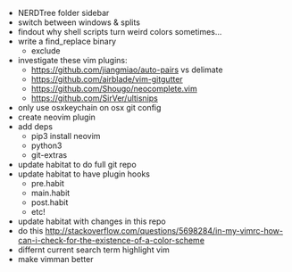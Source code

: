 * NERDTree folder sidebar
* switch between windows & splits
* findout why shell scripts turn weird colors sometimes...
* write a find_replace binary
	* exclude
* investigate these vim plugins:
	* https://github.com/jiangmiao/auto-pairs vs delimate
	* https://github.com/airblade/vim-gitgutter
	* https://github.com/Shougo/neocomplete.vim
	* https://github.com/SirVer/ultisnips
* only use osxkeychain on osx git config
* create neovim plugin
* add deps
	* pip3 install neovim
	* python3
	* git-extras
* update habitat to do full git repo
* update habitat to have plugin hooks
	* pre.habit
	* main.habit
	* post.habit
	* etc!
* update habitat with changes in this repo
* do this http://stackoverflow.com/questions/5698284/in-my-vimrc-how-can-i-check-for-the-existence-of-a-color-scheme
* differnt current search term highlight vim
* make vimman better
